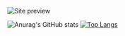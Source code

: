 ![Site preview](https://i.ibb.co/RpmbtWJ/git-background.png)


![Anurag's GitHub stats](https://github-readme-stats.vercel.app/api?username=imedcherfaoui&show_icons=true&theme=radical) [![Top Langs](https://github-readme-stats.vercel.app/api/top-langs/?username=imedcherfaoui&layout=donut)](https://github.com/imedcherfaoui/github-readme-stats)

<!--
**imedcherfaoui/imedcherfaoui** is a ✨ _special_ ✨ repository because its `README.md` (this file) appears on your GitHub profile.

Here are some ideas to get you started:

- 🔭 I’m currently working on ...
- 🌱 I’m currently learning ...
- 👯 I’m looking to collaborate on ...
- 🤔 I’m looking for help with ...
- 💬 Ask me about ...
- 📫 How to reach me: ...
- 😄 Pronouns: ...
- ⚡ Fun fact: ...
-->
